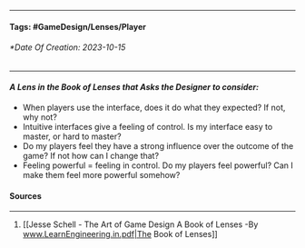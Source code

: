 __________________________________________________________________________
#### **Tags:** #GameDesign/Lenses/Player
###### *Date Of Creation: 2023-10-15
__________________________________________________________________________

#### ***A Lens in the Book of Lenses that Asks the Designer to consider:***
- When players use the interface, does it do what they expected? If not, why not?
- Intuitive interfaces give a feeling of control. Is my interface easy to master, or hard to master?
- Do my players feel they have a strong influence over the outcome of the game? If not how can I change that?
- Feeling powerful = feeling in control. Do my players feel powerful? Can I make them feel more powerful somehow?
#### Sources
__________________________________________________________________________
1. [[Jesse Schell - The Art of Game Design A Book of Lenses -By www.LearnEngineering.in.pdf|The Book of Lenses]]